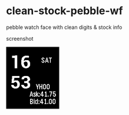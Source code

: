 # clean-stock-pebble-wf
pebble watch face with clean digits &amp; stock info

screenshot

![clean-stcok-pebble-wf](./screenshot-stock.png "clean-stcok-pebble-wf")
